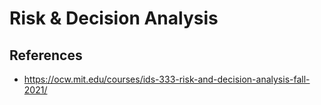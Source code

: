 # Risk & Decision Analysis

## References

- https://ocw.mit.edu/courses/ids-333-risk-and-decision-analysis-fall-2021/